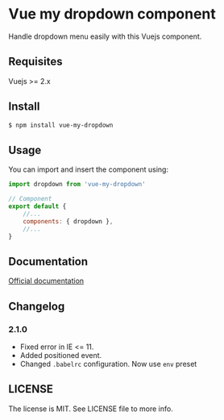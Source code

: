 # Vue my dropdown component
Handle dropdown menu easily with this Vuejs component.

## Requisites
Vuejs >= 2.x

## Install
```bash
$ npm install vue-my-dropdown
```

## Usage
You can import and insert the component using:

```javascript
import dropdown from 'vue-my-dropdown'

// Component
export default {
    //...
    components: { dropdown },
    //...
}
```

## Documentation
[Official documentation](https://davidnotplay.github.io/vue-my-dropdown/)

## Changelog
### 2.1.0
- Fixed error in IE <= 11.
- Added positioned event.
- Changed `.babelrc` configuration. Now use `env` preset

## LICENSE
The license is MIT. See LICENSE file to more info.

